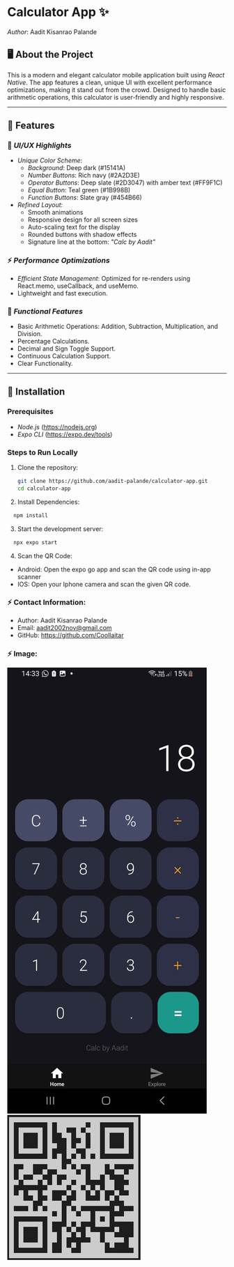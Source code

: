 # Calculator App ✨

_Author_: Aadit Kisanrao Palande

## 🖥️ About the Project

This is a modern and elegant calculator mobile application built using _React Native_. The app features a clean, unique UI with excellent performance optimizations, making it stand out from the crowd. Designed to handle basic arithmetic operations, this calculator is user-friendly and highly responsive.

---

## 🚀 Features

### 🌟 _UI/UX Highlights_

- _Unique Color Scheme_:
  - _Background_: Deep dark (#15141A)
  - _Number Buttons_: Rich navy (#2A2D3E)
  - _Operator Buttons_: Deep slate (#2D3047) with amber text (#FF9F1C)
  - _Equal Button_: Teal green (#1B998B)
  - _Function Buttons_: Slate gray (#454B66)
- _Refined Layout_:
  - Smooth animations
  - Responsive design for all screen sizes
  - Auto-scaling text for the display
  - Rounded buttons with shadow effects
  - Signature line at the bottom: _"Calc by Aadit"_

### ⚡ _Performance Optimizations_

- _Efficient State Management_: Optimized for re-renders using React.memo, useCallback, and useMemo.
- Lightweight and fast execution.

### 🧮 _Functional Features_

- Basic Arithmetic Operations: Addition, Subtraction, Multiplication, and Division.
- Percentage Calculations.
- Decimal and Sign Toggle Support.
- Continuous Calculation Support.
- Clear Functionality.

---

## 📲 Installation

### Prerequisites

- _Node.js_ (https://nodejs.org)
- _Expo CLI_ (https://expo.dev/tools)

### Steps to Run Locally

1. Clone the repository:

   ```bash
   git clone https://github.com/aadit-palande/calculator-app.git
   cd calculator-app

   ```

2. Install Dependencies:

```bash
  npm install
```

3. Start the development server:

```bash
  npx expo start
```

4. Scan the QR Code:

- Android: Open the expo go app and scan the QR code using in-app scanner
- IOS: Open your Iphone camera and scan the given QR code.

### ⚡ Contact Information:

- Author: Aadit Kisanrao Palande
- Email: aadit2002nov@gmail.com
- GitHub: https://github.com/Coollaitar

### ⚡ Image:

![image](./assets/images/image.png)
![QRCode](./assets/images/QR.png)

